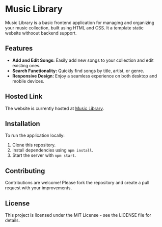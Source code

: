 # Music Library

Music Library is a basic frontend application for managing and organizing your music collection, built using HTML and CSS. It a template static website withoout backend support.


## Features

- **Add and Edit Songs:** Easily add new songs to your collection and edit existing ones.
- **Search Functionality:** Quickly find songs by title, artist, or genre.
- **Responsive Design:** Enjoy a seamless experience on both desktop and mobile devices.

## Hosted Link

The website is currently hosted at [Music Library](https://shubham-jaiswal-31.github.io/Music-Library-basic/).

## Installation

To run the application locally:

1. Clone this repository.
2. Install dependencies using `npm install`.
3. Start the server with `npm start`.

## Contributing

Contributions are welcome! Please fork the repository and create a pull request with your improvements.

## License

This project is licensed under the MIT License - see the LICENSE file for details.
